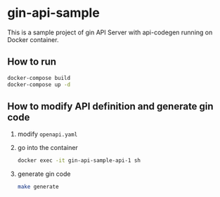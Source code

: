 # gin-api-sample

This is a sample project of gin API Server with api-codegen running on Docker container.

## How to run

``` sh
docker-compose build
docker-compose up -d
```

## How to modify API definition and generate gin code

1. modify `openapi.yaml`
1. go into the container

    ``` sh
    docker exec -it gin-api-sample-api-1 sh
    ```

1. generate gin code

    ``` sh
    make generate
    ```
